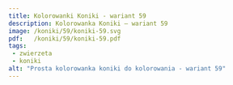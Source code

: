 ```yaml
---
title: Kolorowanki Koniki - wariant 59
description: Kolorowanka Koniki – wariant 59
image: /koniki/59/koniki-59.svg
pdf:   /koniki/59/koniki-59.pdf
tags:
 - zwierzeta
 - koniki
alt: "Prosta kolorowanka koniki do kolorowania - wariant 59"
---
```

